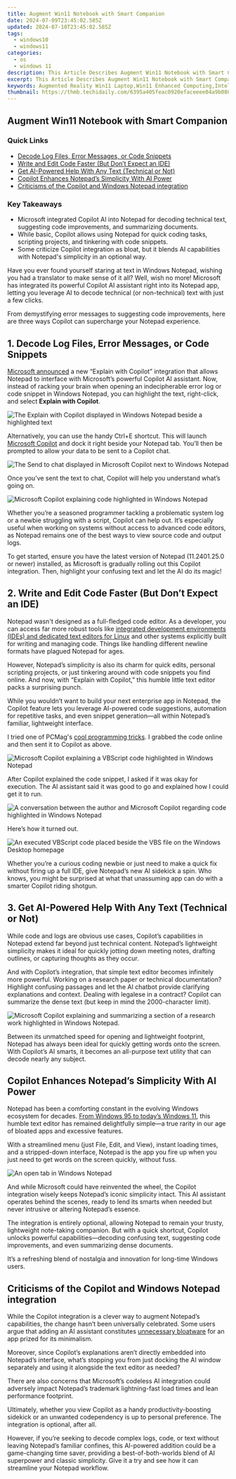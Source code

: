 ```yaml
---
title: Augment Win11 Notebook with Smart Companion
date: 2024-07-09T23:45:02.585Z
updated: 2024-07-10T23:45:02.585Z
tags:
  - windows10
  - windows11
categories:
  - os
  - windows 11
description: This Article Describes Augment Win11 Notebook with Smart Companion
excerpt: This Article Describes Augment Win11 Notebook with Smart Companion
keywords: Augmented Reality Win11 Laptop,Win11 Enhanced Computing,Intelligent Win11 Device,Smart Notebook Tech Update,Companion AI for Windows,Enhanced PC Features Win11,Advanced Win11 Connected Experience
thumbnail: https://thmb.techidaily.com/6395a405feac0920efaceeee04a9b0803cb7c1fce78f830a62381ffd05e1b2e3.jpg
---
```


## Augment Win11 Notebook with Smart Companion

### Quick Links

* [Decode Log Files, Error Messages, or Code Snippets](#decode-log-files-error-messages-or-code-snippets)
* [Write and Edit Code Faster (But Don’t Expect an IDE)](#write-and-edit-code-faster-but-don-rsquo-t-expect-an-ide)
* [Get AI-Powered Help With Any Text (Technical or Not)](#get-ai-powered-help-with-any-text-technical-or-not)
* [Copilot Enhances Notepad’s Simplicity With AI Power](#copilot-enhances-notepad-rsquo-s-simplicity-with-ai-power)
* [Criticisms of the Copilot and Windows Notepad integration](#criticisms-of-the-copilot-and-windows-notepad-integration)

### Key Takeaways

* Microsoft integrated Copilot AI into Notepad for decoding technical text, suggesting code improvements, and summarizing documents.
* While basic, Copilot allows using Notepad for quick coding tasks, scripting projects, and tinkering with code snippets.
* Some criticize Copilot integration as bloat, but it blends AI capabilities with Notepad's simplicity in an optional way.

 Have you ever found yourself staring at text in Windows Notepad, wishing you had a translator to make sense of it all? Well, wish no more! Microsoft has integrated its powerful Copilot AI assistant right into its Notepad app, letting you leverage AI to decode technical (or non-technical) text with just a few clicks.

 From demystifying error messages to suggesting code improvements, here are three ways Copilot can supercharge your Notepad experience.

## 1\. Decode Log Files, Error Messages, or Code Snippets

[Microsoft announced](https://blogs.windows.com/windows-insider/2024/02/08/snipping-tool-and-notepad-updates-begin-rolling-out-to-windows-insiders/) a new “Explain with Copilot” integration that allows Notepad to interface with Microsoft’s powerful Copilot AI assistant. Now, instead of racking your brain when opening an indecipherable error log or code snippet in Windows Notepad, you can highlight the text, right-click, and select **Explain with Copilot**.

![The Explain with Copilot displayed in Windows Notepad beside a highlighted text](https://static1.makeuseofimages.com/wordpress/wp-content/uploads/2024/03/the-explain-with-copilot-displayed-in-windows-notepad-beside-a-highlighted-text.jpg)

 Alternatively, you can use the handy Ctrl+E shortcut. This will launch [Microsoft Copilot](https://www.makeuseof.com/what-is-microsoft-365-copilot/) and dock it right beside your Notepad tab. You’ll then be prompted to allow your data to be sent to a Copilot chat.

![The Send to chat displayed in Microsoft Copilot next to Windows Notepad](https://static1.makeuseofimages.com/wordpress/wp-content/uploads/2024/03/the-send-to-chat-displayed-in-microsoft-copilot-next-to-windows-notepad.jpg)

 Once you’ve sent the text to chat, Copilot will help you understand what’s going on.

![Microsoft Copilot explaining code highlighted in Windows Notepad](https://static1.makeuseofimages.com/wordpress/wp-content/uploads/2024/03/microsoft-copilot-explaining-code-highlighted-in-windows-notepad.jpg)

 Whether you’re a seasoned programmer tackling a problematic system log or a newbie struggling with a script, Copilot can help out. It’s especially useful when working on systems without access to advanced code editors, as Notepad remains one of the best ways to view source code and output logs.

 To get started, ensure you have the latest version of Notepad (11.2401.25.0 or newer) installed, as Microsoft is gradually rolling out this Copilot integration. Then, highlight your confusing text and let the AI do its magic!

## 2\. Write and Edit Code Faster (But Don’t Expect an IDE)

 Notepad wasn't designed as a full-fledged code editor. As a developer, you can access far more robust tools like [integrated development environments (IDEs) and dedicated text editors for Linux](https://www.makeuseof.com/best-ide-code-editors-for-linux/) and other systems explicitly built for writing and managing code. Things like handling different newline formats have plagued Notepad for ages.

 However, Notepad’s simplicity is also its charm for quick edits, personal scripting projects, or just tinkering around with code snippets you find online. And now, with “Explain with Copilot,” this humble little text editor packs a surprising punch.

 While you wouldn’t want to build your next enterprise app in Notepad, the Copilot feature lets you leverage AI-powered code suggestions, automation for repetitive tasks, and even snippet generation—all within Notepad’s familiar, lightweight interface.

 I tried one of PCMag's [cool programming tricks](http://www.pcmag.com/news/7-cool-programming-tricks-inside-microsoft-notepad). I grabbed the code online and then sent it to Copilot as above.

![Microsoft Copilot explaining a VBScript code highlighted in Windows Notepad](https://static1.makeuseofimages.com/wordpress/wp-content/uploads/2024/03/microsoft-copilot-explaining-a-vbscript-code-highlighted-in-windows-notepad.jpg)

 After Copilot explained the code snippet, I asked if it was okay for execution. The AI assistant said it was good to go and explained how I could get it to run.

![A conversation between the author and Microsoft Copilot regarding code highlighted in Windows Notepad](https://static1.makeuseofimages.com/wordpress/wp-content/uploads/2024/03/a-conversation-between-the-author-and-microsoft-copilot-regarding-code-highlighted-in-windows-notepad.jpg)

 Here’s how it turned out.

![An executed VBScript code placed beside the VBS file on the Windows Desktop homepage](https://static1.makeuseofimages.com/wordpress/wp-content/uploads/2024/03/an-executed-vbscript-code-placed-beside-the-vbs-file-on-the-windows-desktop-homepage.jpg)

 Whether you’re a curious coding newbie or just need to make a quick fix without firing up a full IDE, give Notepad’s new AI sidekick a spin. Who knows, you might be surprised at what that unassuming app can do with a smarter Copilot riding shotgun.

## 3\. Get AI-Powered Help With Any Text (Technical or Not)

 While code and logs are obvious use cases, Copilot’s capabilities in Notepad extend far beyond just technical content. Notepad’s lightweight simplicity makes it ideal for quickly jotting down meeting notes, drafting outlines, or capturing thoughts as they occur.

 And with Copilot’s integration, that simple text editor becomes infinitely more powerful. Working on a research paper or technical documentation? Highlight confusing passages and let the AI chatbot provide clarifying explanations and context. Dealing with legalese in a contract? Copilot can summarize the dense text (but keep in mind the 2000-character limit).

![Microsoft Copilot explaining and summarizing a section of a research work highlighted in Windows Notepad.](https://static1.makeuseofimages.com/wordpress/wp-content/uploads/2024/03/microsoft-copilot-explaining-and-summarizing-a-section-of-a-research-work-highlighted-in-windows-notepad.jpg)

 Between its unmatched speed for opening and lightweight footprint, Notepad has always been ideal for quickly getting words onto the screen. With Copilot’s AI smarts, it becomes an all-purpose text utility that can decode nearly any subject.

## Copilot Enhances Notepad’s Simplicity With AI Power

 Notepad has been a comforting constant in the evolving Windows ecosystem for decades. [From Windows 95 to today’s Windows 11](https://www.makeuseof.com/windows-brief-history/), this humble text editor has remained delightfully simple—a true rarity in our age of bloated apps and excessive features.

 With a streamlined menu (just File, Edit, and View), instant loading times, and a stripped-down interface, Notepad is the app you fire up when you just need to get words on the screen quickly, without fuss.

![An open tab in Windows Notepad](https://static1.makeuseofimages.com/wordpress/wp-content/uploads/2024/03/an-open-tab-in-windows-notepad.jpg)

 And while Microsoft could have reinvented the wheel, the Copilot integration wisely keeps Notepad’s iconic simplicity intact. This AI assistant operates behind the scenes, ready to lend its smarts when needed but never intrusive or altering Notepad’s essence.

 The integration is entirely optional, allowing Notepad to remain your trusty, lightweight note-taking companion. But with a quick shortcut, Copilot unlocks powerful capabilities—decoding confusing text, suggesting code improvements, and even summarizing dense documents.

 It’s a refreshing blend of nostalgia and innovation for long-time Windows users.

## Criticisms of the Copilot and Windows Notepad integration

 While the Copilot integration is a clever way to augment Notepad’s capabilities, the change hasn’t been universally celebrated. Some users argue that adding an AI assistant constitutes [unnecessary bloatware](https://www.makeuseof.com/what-is-bloatware/) for an app prized for its minimalism.

 Moreover, since Copilot’s explanations aren’t directly embedded into Notepad’s interface, what’s stopping you from just docking the AI window separately and using it alongside the text editor as needed?

 There are also concerns that Microsoft’s codeless AI integration could adversely impact Notepad’s trademark lightning-fast load times and lean performance footprint.

 Ultimately, whether you view Copilot as a handy productivity-boosting sidekick or an unwanted codependency is up to personal preference. The integration is optional, after all.

 However, if you’re seeking to decode complex logs, code, or text without leaving Notepad’s familiar confines, this AI-powered addition could be a game-changing time saver, providing a best-of-both-worlds blend of AI superpower and classic simplicity. Give it a try and see how it can streamline your Notepad workflow.



<ins class="adsbygoogle"
      style="display:block"
      data-ad-client="ca-pub-7571918770474297"
      data-ad-slot="8358498916"
      data-ad-format="auto"
      data-full-width-responsive="true"></ins>